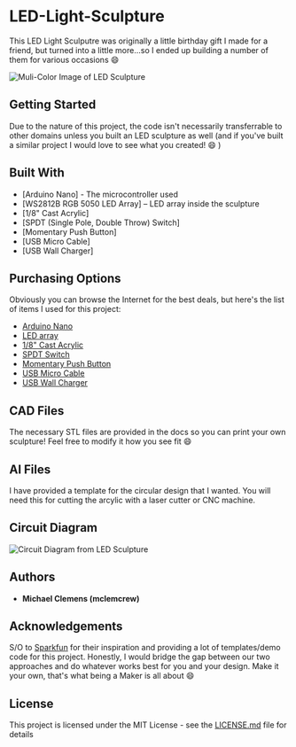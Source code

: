 # LED-Light-Sculpture
This LED Light Sculputre was originally a little birthday gift I made for a friend, but turned into a little more...so I ended up building a number of them for various occasions :smile:


![Muli-Color Image of LED Sculpture](http://mclemens.mgserver.org/Images/IMG_1170.JPG)


## Getting Started

Due to the nature of this project, the code isn't necessarily transferrable to other domains unless you built an LED sculpture as well (and if you've built a similar project I would love to see what you created! :smile: )

## Built With

* [Arduino Nano] - The microcontroller used
* [WS2812B RGB 5050 LED Array] – LED array inside the sculpture
* [1/8" Cast Acrylic]
* [SPDT (Single Pole, Double Throw) Switch]
* [Momentary Push Button]
* [USB Micro Cable]
* [USB Wall Charger]

## Purchasing Options
Obviously you can browse the Internet for the best deals, but here's the list of items I used for this project:
+ [Arduino Nano](https://www.amazon.com/ELEGOO-Arduino-ATmega328P-Without-Compatible/dp/B0713XK923/ref=sr_1_1_sspa?keywords=arduino+nano&qid=1576016926&sr=8-1-spons&psc=1&spLa=ZW5jcnlwdGVkUXVhbGlmaWVyPUFDR0YxUUJCSVc1NEwmZW5jcnlwdGVkSWQ9QTAzOTgwODdaWDlaUVcyNlo5MEUmZW5jcnlwdGVkQWRJZD1BMDY2OTI4OTE3WElKN1FTUlA2WlUmd2lkZ2V0TmFtZT1zcF9hdGYmYWN0aW9uPWNsaWNrUmVkaXJlY3QmZG9Ob3RMb2dDbGljaz10cnVl)
+ [LED array](https://www.amazon.com/gp/product/B01DC0IMRW/ref=ppx_yo_dt_b_asin_title_o09_s01?ie=UTF8&psc=1)
+ [1/8" Cast Acrylic](https://www.amazon.com/gp/product/B07JCGT6VZ/ref=ppx_yo_dt_b_asin_title_o04_s02?ie=UTF8&psc=1)
+ [SPDT Switch](https://www.amazon.com/gp/product/B01N7NCW8N/ref=ppx_yo_dt_b_asin_title_o02_s00?ie=UTF8&psc=1)
+ [Momentary Push Button](https://www.amazon.com/gp/product/B01E38OS7K/ref=ppx_yo_dt_b_asin_title_o09_s00?ie=UTF8&psc=1)
+ [USB Micro Cable](https://www.amazon.com/gp/product/B007NLUI1U/ref=ppx_yo_dt_b_asin_title_o09_s00?ie=UTF8&psc=1)
+ [USB Wall Charger](https://www.amazon.com/gp/product/B07C2QG8BB/ref=ppx_yo_dt_b_asin_title_o09_s01?ie=UTF8&psc=1)

## CAD Files

The necessary STL files are provided in the docs so you can print your own sculpture!  Feel free to modify it how you see fit :smile:

## AI Files

I have provided a template for the circular design that I wanted.  You will need this for cutting the arcylic with a laser cutter or CNC machine.

## Circuit Diagram

![Circuit Diagram from LED Sculpture](http://mclemens.mgserver.org/Images/lightbox-sketch.png)

## Authors

* **Michael Clemens (mclemcrew)**

## Acknowledgements

S/O to [Sparkfun](https://www.sparkfun.com/news/2742) for their inspiration and providing a lot of templates/demo code for this project.  Honestly, I would bridge the gap between our two approaches and do whatever works best for you and your design.  Make it your own, that's what being a Maker is all about :smile:

## License

This project is licensed under the MIT License - see the [LICENSE.md](LICENSE.md) file for details
